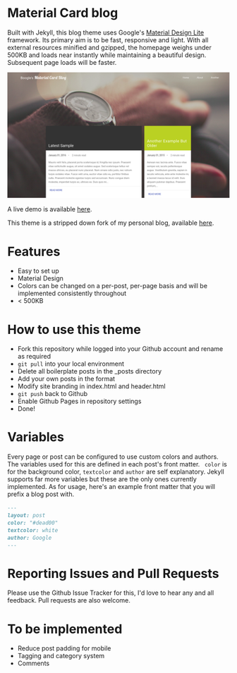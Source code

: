 # Material Card blog

Built with Jekyll, this blog theme uses Google's [Material Design Lite](https://getmdl.io) framework. Its primary aim is to be fast, responsive and light. With all external resources minified and gzipped, the homepage weighs under 500KB and loads near instantly while maintaining a beautiful design. Subsequent page loads will be faster.

![Screenshot](/screenshot.png)

A live demo is available [here](https://zogthealien.tk/material-card-blog/).

This theme is a stripped down fork of my personal blog, available [here](https://zogthealien.tk/blog/).

# Features
* Easy to set up
* Material Design
* Colors can be changed on a per-post, per-page basis and will be implemented consistently throughout
* < 500KB

# How to use this theme
* Fork this repository while logged into your Github account and rename as required
* `git pull` into your local environment
* Delete all boilerplate posts in the \_posts directory
* Add your own posts in the format
* Modify site branding in index.html and header.html
* `git push` back to Github
* Enable Github Pages in repository settings
* Done!

# Variables
Every page or post can be configured to use custom colors and authors. The variables used for this are defined in each post's front matter. ` color` is for the background color, `textcolor` and `author` are self explanatory. Jekyll supports far more variables but these are the only ones currently implemented.
As for usage, here's an example front matter that you will prefix a blog post with.

```markdown
---
layout: post
color: "#dead00"
textcolor: white
author: Google
---
```

# Reporting Issues and Pull Requests
Please use the Github Issue Tracker for this, I'd love to hear any and all feedback. Pull requests are also welcome.

# To be implemented
* Reduce post padding for mobile
* Tagging and category system
* Comments
